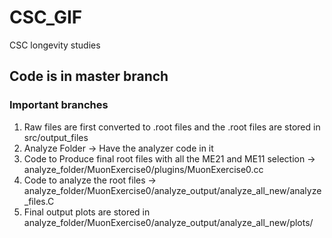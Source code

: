 # CSC_GIF
CSC longevity studies

## Code is in master branch

### Important branches
1. Raw files are first converted to .root files and the .root files are stored in src/output_files
2. Analyze Folder -> Have the analyzer code in it
3. Code to Produce final root files with all the ME21 and ME11 selection -> analyze_folder/MuonExercise0/plugins/MuonExercise0.cc
4. Code to analyze the root files -> analyze_folder/MuonExercise0/analyze_output/analyze_all_new/analyze_files.C  
5. Final output plots are stored in analyze_folder/MuonExercise0/analyze_output/analyze_all_new/plots/
